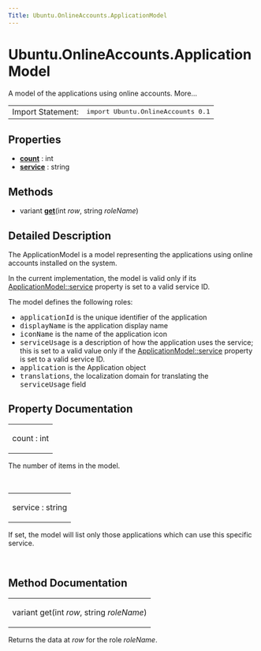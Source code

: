 ```yaml
---
Title: Ubuntu.OnlineAccounts.ApplicationModel
---
```


# Ubuntu.OnlineAccounts.ApplicationModel

<span class="subtitle"></span>
<!-- $$$ApplicationModel-brief -->
<p>A model of the applications using online accounts. More...</p>
<!-- @@@ApplicationModel -->
<table class="alignedsummary">
<tr><td class="memItemLeft rightAlign topAlign"> Import Statement:</td><td class="memItemRight bottomAlign"> </b><tt>import Ubuntu.OnlineAccounts 0.1</tt></td></tr></table><ul>
</ul>
<h2>Properties</h2>
<ul>
<li class="fn"><b><b><a href="#count-prop">count</a></b></b> : int</li>
<li class="fn"><b><b><a href="#service-prop">service</a></b></b> : string</li>
</ul>
<h2>Methods</h2>
<ul>
<li class="fn">variant <b><b><a href="#get-method">get</a></b></b>(int <i>row</i>, string <i>roleName</i>)</li>
</ul>
<!-- $$$ApplicationModel-description -->
<h2>Detailed Description</h2>
<p>The ApplicationModel is a model representing the applications using online accounts installed on the system.</p>
<p>In the current implementation, the model is valid only if its <a href="#service-prop">ApplicationModel::service</a> property is set to a valid service ID.</p>
<p>The model defines the following roles:</p>
<ul>
<li><tt>applicationId</tt> is the unique identifier of the application</li>
<li><tt>displayName</tt> is the application display name</li>
<li><tt>iconName</tt> is the name of the application icon</li>
<li><tt>serviceUsage</tt> is a description of how the application uses the service; this is set to a valid value only if the <a href="#service-prop">ApplicationModel::service</a> property is set to a valid service ID.</li>
<li><tt>application</tt> is the Application object</li>
<li><tt>translations</tt>, the localization domain for translating the <tt>serviceUsage</tt> field</li>
</ul>
<!-- @@@ApplicationModel -->
<h2>Property Documentation</h2>
<!-- $$$count -->
<table class="qmlname"><tr valign="top"><td class="tblQmlPropNode"><p><span class="name">count</span> : <span class="type">int</span></p></td></tr></table><p>The number of items in the model.</p>
<!-- @@@count -->
<br/>
<!-- $$$service -->
<table class="qmlname"><tr valign="top"><td class="tblQmlPropNode"><p><span class="name">service</span> : <span class="type">string</span></p></td></tr></table><p>If set, the model will list only those applications which can use this specific service.</p>
<!-- @@@service -->
<br/>
<h2>Method Documentation</h2>
<!-- $$$get -->
<table class="qmlname"><tr valign="top"><td class="tblQmlFuncNode"><p><span class="type">variant</span> <span class="name">get</span>(<span class="type">int</span><i> row</i>, <span class="type">string</span><i> roleName</i>)</p></td></tr></table><p>Returns the data at <i>row</i> for the role <i>roleName</i>.</p>
<!-- @@@get -->
<br/>
